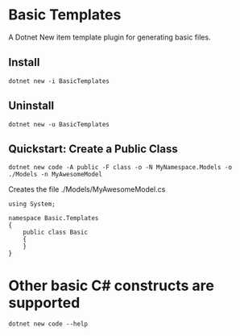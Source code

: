 # Basic Templates

A Dotnet New item template plugin for generating basic files.

## Install

    dotnet new -i BasicTemplates

## Uninstall

    dotnet new -u BasicTemplates

## Quickstart: Create a Public Class

    dotnet new code -A public -F class -o -N MyNamespace.Models -o ./Models -n MyAwesomeModel

Creates the file ./Models/MyAwesomeModel.cs
    
    using System;

    namespace Basic.Templates
    {
        public class Basic
        {
        }
    }

# Other basic C# constructs are supported

    dotnet new code --help

